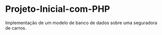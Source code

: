 # Projeto-Inicial-com-PHP
Implementação de um modelo de banco de dados sobre uma seguradora de carros.
